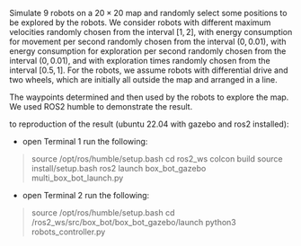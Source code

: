 Simulate $9$ robots on a $20\times20$ map and randomly select some positions to be explored by the robots. 
We consider robots with different maximum velocities randomly chosen from the interval $[1,2]$, with energy consumption for movement per second randomly chosen from the interval $(0,0.01)$, 
with energy consumption for exploration per second randomly chosen from the interval $(0,0.01)$, and with exploration times randomly chosen from the interval $[0.5,1]$. For the robots, 
we assume robots with differential drive and two wheels, which are initially all outside the map and arranged in a line.

The waypoints determined and then used by the robots to explore the map. We used ROS2 humble to demonstrate the result.

to reproduction of the result (ubuntu 22.04 with gazebo and ros2 installed):

- open Terminal 1 run the following:
> source /opt/ros/humble/setup.bash
> cd ros2_ws
> colcon build
> source install/setup.bash
> ros2 launch box_bot_gazebo multi_box_bot_launch.py

- open Terminal 2 run the following:
> source /opt/ros/humble/setup.bash
> cd /ros2_ws/src/box_bot/box_bot_gazebo/launch
> python3 robots_controller.py
